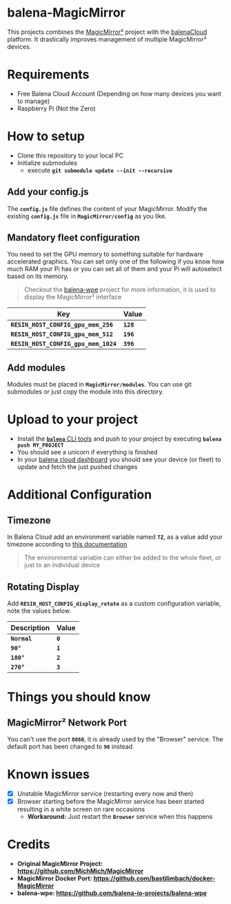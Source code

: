 # balena-MagicMirror
This projects combines the [MagicMirror²](https://github.com/MichMich/MagicMirror) project with the [balenaCloud](balena-cloud.com) platform. It drastically improves management of multiple MagicMirror² devices.

# Requirements
+ Free Balena Cloud Account (Depending on how many devices you want to manage)
+ Raspberry Pi (Not the Zero)

# How to setup
+ Clone this repository to your local PC
+ Initialize submodules
    + execute **`git submodule update --init --recursive`**
    
## Add your config.js
The **`config.js`** file defines the content of your MagicMirror. Modify the existing **`config.js`** file in **`MagicMirror/config`** as you like.

## Mandatory fleet configuration
You need to set the GPU memory to something suitable for hardware accelerated graphics. You can set only one of the following if you know how much RAM your Pi has or you can set all of them and your Pi will autoselect based on its memory.
> Checkout the [balena-wpe](https://github.com/balena-io-projects/balena-wpe) project for more information, it is used to display the MagicMirror² interface

| Key                                 | Value
|-------------------------------------|----------
|**`RESIN_HOST_CONFIG_gpu_mem_256`**  | **`128`**
|**`RESIN_HOST_CONFIG_gpu_mem_512`**  | **`196`**
|**`RESIN_HOST_CONFIG_gpu_mem_1024`** | **`396`**

## Add modules
Modules must be placed in **`MagicMirror/modules`**. You can use git submodules or just copy the module into this directory. 

# Upload to your project
+ Install the [**`balena`** CLI tools](https://github.com/balena-io/balena-cli) and push to your project by executing **`balena push MY_PROJECT`**
+ You should see a unicorn if everything is finished
+ In your [balena cloud dashboard](https://dashboard.balena-cloud.com) you should see your device (or fleet) to update and fetch the just pushed changes

# Additional Configuration
## Timezone
In Balena Cloud add an environment variable named **`TZ`**, as a value add your timezone according to [this documentation](https://www.gnu.org/software/libc/manual/html_node/TZ-Variable.html#TZ-Variable)
> The environmental variable can either be added to the whole fleet, or just to an individual device
## Rotating Display
Add **`RESIN_HOST_CONFIG_display_rotate`** as a custom configuration variable, note the values below.

| Description  | Value
|--------------|----------
|**`Normal`**  | **`0`**
|**`90°`**     | **`1`**
|**`180°`**    | **`2`**
|**`270°`**    | **`3`**

# Things you should know
## MagicMirror² Network Port
You can't use the port **`8080`**, it is already used by the "Browser" service. 
The default port has been changed to **`90`** instead.

# Known issues
+ [x] Unstable MagicMirror service (restarting every now and then)
+ [x] Browser starting before the MagicMirror service has been started resulting in a white screen on rare occasions
  + **Workaround:** Just restart the **`Browser`** service when this happens
  
 
 # Credits
 + **Original MagicMirror Project: https://github.com/MichMich/MagicMirror**
 + **MagicMirror Docker Port: https://github.com/bastilimbach/docker-MagicMirror**
 + **balena-wpe: https://github.com/balena-io-projects/balena-wpe**